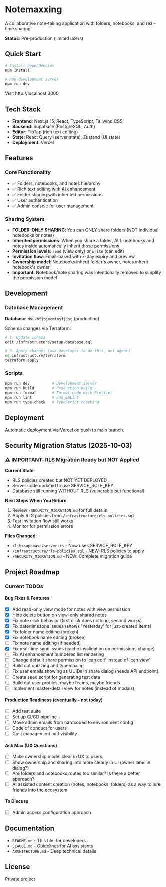 # Notemaxxing

A collaborative note-taking application with folders, notebooks, and real-time sharing.

**Status**: Pre-production (limited users)

## Quick Start

```bash
# Install dependencies
npm install

# Run development server
npm run dev
```

Visit http://localhost:3000

## Tech Stack

- **Frontend**: Next.js 15, React, TypeScript, Tailwind CSS
- **Backend**: Supabase (PostgreSQL, Auth)
- **Editor**: TipTap (rich text editing)
- **State**: React Query (server state), Zustand (UI state)
- **Deployment**: Vercel

## Features

### Core Functionality

- ✅ Folders, notebooks, and notes hierarchy
- ✅ Rich text editing with AI enhancement
- ✅ Folder sharing with inherited permissions
- ✅ User authentication
- ✅ Admin console for user management

### Sharing System

- **FOLDER-ONLY SHARING**: You can ONLY share folders (NOT individual notebooks or notes)
- **Inherited permissions**: When you share a folder, ALL notebooks and notes inside automatically inherit those permissions
- **Permission levels**: `read` (view only) or `write` (can edit)
- **Invitation flow**: Email-based with 7-day expiry and preview
- **Ownership model**: Notebooks inherit folder's owner, notes inherit notebook's owner
- **Important**: Notebook/note sharing was intentionally removed to simplify the permission model

## Development

### Database Management

**Database**: `dvuvhfjbjoemtoyfjjsg` (production)

Schema changes via Terraform:

```bash
# 1. Update schema
edit /infrastructure/setup-database.sql

# 2. Apply changes (ask developer to do this, not agent)
cd infrastructure/terraform
terraform apply
```

### Scripts

```bash
npm run dev          # Development server
npm run build        # Production build
npm run format       # Format code with Prettier
npm run lint         # Run ESLint
npm run type-check   # TypeScript checking
```

## Deployment

Automatic deployment via Vercel on push to main branch.

## Security Migration Status (2025-10-03)

### ⚠️ IMPORTANT: RLS Migration Ready but NOT Applied

**Current State**:

- RLS policies created but NOT YET DEPLOYED
- Server code updated to use SERVICE_ROLE_KEY
- Database still running WITHOUT RLS (vulnerable but functional)

**Next Steps When You Return**:

1. Review `/SECURITY_MIGRATION.md` for full details
2. Apply RLS policies from `/infrastructure/rls-policies.sql`
3. Test invitation flow still works
4. Monitor for permission errors

**Files Changed**:

- `/lib/supabase/server.ts` - Now uses SERVICE_ROLE_KEY
- `/infrastructure/rls-policies.sql` - NEW: RLS policies to apply
- `/SECURITY_MIGRATION.md` - NEW: Complete migration guide

## Project Roadmap

### Current TODOs

#### Bug Fixes & Features

- [x] Add read-only view mode for notes with view permission
- [x] Hide delete button on view-only shared notes
- [x] Fix note click behavior (first click does nothing, second works)
- [x] Fix date/timezone issues (shows 'Yesterday' for just-created items)
- [x] Fix folder name editing (broken)
- [x] Fix notebook name editing (broken)
- [ ] Fix note name editing (if needed)
- [x] Fix real-time sync issues (cache invalidation on permissions change)
- [ ] Fix AI enhancement numbered list rendering
- [ ] Change default share permission to 'can edit' instead of 'can view'
- [ ] Build out quizzing and typemaxing
- [ ] Fix user emails showing as UUIDs in share dialog (needs API endpoint)
- [ ] Create seed script for generating test data
- [ ] Build out user profiles, maybe teams, maybe friends
- [ ] Implement master-detail view for notes (instead of modals)

#### Production Readiness (eventually - not today)

- [ ] Add test suite
- [ ] Set up CI/CD pipeline
- [ ] Move admin emails from hardcoded to environment config
- [ ] Code of conduct for users
- [ ] Cost management and visibility

#### Ask Max (UX Questions)

- [ ] Make ownership model clear in UX to users
- [ ] Show ownership and sharing info more clearly in UI (owner label in dialog?)
- [ ] Are folders and notebooks routes too similar? Is there a better approach?
- [ ] AI assisted content creation (notes, notebooks, folders) as a way to lure friends into the ecosystem

#### To Discuss

- [ ] Admin access configuration approach

## Documentation

- `README.md` - This file, for developers
- `CLAUDE.md` - Guidelines for AI assistants
- `ARCHITECTURE.md` - Deep technical details

## License

Private project
